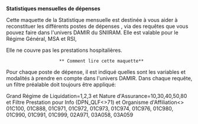 **Statistiques mensuelles  de dépenses**

Cette maquette de la Statistique mensuelle est destinée à vous aider à reconstituer les différents postes de dépenses , via des requêtes que vous pouvez faire dans l'univers DAMIR du SNIIRAM. Elle est valable pour le Régime Général, MSA et RSI,

Elle ne couvre pas les prestations hospitalières. 
 
                        ** Comment lire cette maquette**

Pour chaque poste de dépense, il est indiqué quelles sont les variables et modalités à prendre en compte dans l'univers DAMIR.
Dans chaque requête, un filtre préalable doit toujours être appliqué:

Grand Régime de Liquidation=1,2,3 et Nature d'Assurance=10,30,40,50,80
et Filtre Prestation pour Info (DPN_QLF<>71)
et Organisme d'Affiliation<> 01C100, 01C888, 01C971, 01C972, 01C973, 01C974, 01C976, 01C980, 01C990, 01C991, 01C999, 02A971, 03A058, 03A059


